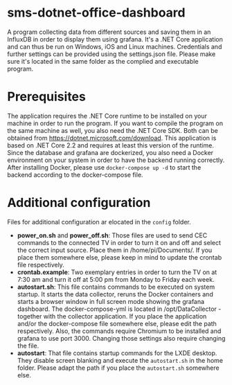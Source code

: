 # sms-dotnet-office-dashboard

A program collecting data from different sources and saving them in an InfluxDB in order to display them using grafana. It's a .NET Core application and can thus be run on Windows, iOS and Linux machines. Credentials and further settings can be provided using the settings.json file. Please make sure it's located in the same folder as the complied and executable program.

# Prerequisites

The application requires the .NET Core runtime to be installed on your machine in order to run the program. If you want to compile the program on the same machine as well, you also need the .NET Core SDK. Both can be obtained from https://dotnet.microsoft.com/download. This application is based on .NET Core 2.2 and requires at least this version of the runtime.
Since the database and grafana are dockerized, you also need a Docker environment on your system in order to have the backend running correctly. After installing Docker, please use `docker-compose up -d` to start the backend according to the docker-compose file.

# Additional configuration

Files for additional configuration ar elocated in the `config` folder.

* **power_on.sh** and **power_off.sh**: Those files are used to send CEC commands to the connected TV in order to turn it on and off and select the correct input source. Place them in /home/pi/Documents/. If you place them somewhere else, please keep in mind to update the crontab file respectively.
* **crontab.example**: Two exemplary entries in order to turn the TV on at 7:30 am and turn it off at 5:00 pm from Monday to Friday each week.
* **autostart.sh**: This file contains commands to be executed on system startup. It starts the data collector, reruns the Docker containers and starts a browser window in full screen mode showing the grafana dashboard. The docker-compose-yml is located in /opt/DataCollector - together with the collector application. If you place the application and/or the docker-compose file somewhere else, please edit the path respectively. Also, the commands require Chromium to be installed and grafana to use port 3000. Changing those settings also require changing the file.
* **autostart**: That file contains startup commands for the LXDE desktop. They disable screen blanking and execute the `autostart.sh` in the home folder. Please adapt the path if you place the `autostart.sh` somewhere else.
